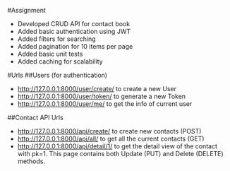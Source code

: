 #Assignment
- Developed CRUD API for contact book
- Added basic authentication using JWT
- Added filters for searching
- Added pagination for 10 items per page
- Added basic unit tests
- Added caching for scalability

#Urls
##Users (for authentication)
- http://127.0.0.1:8000/user/create/ to create a new User
- http://127.0.0.1:8000/user/token/ to generate a new Token
- http://127.0.0.1:8000/user/me/ to get the info of current user

##Contact API Urls
- http://127.0.0.1:8000/api/create/ to create new contacts (POST)
- http://127.0.0.1:8000/api/all/ to get all the current contacts (GET)
- http://127.0.0.1:8000/api/detail/1/ to get the detail view of the contact with pk=1. This page contains both Update (PUT) and Delete (DELETE) methods.
